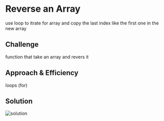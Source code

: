 # Reverse an Array
use loop to itrate for array and copy the last index like the first one in the new array
## Challenge
function that take an array and revers it


## Approach & Efficiency
loops (for)


## Solution
![solution](https://github.com/majdalkilany/data-structures-and-algorithms-python/blob/master/data-structures-and-algorithms-python/data_structures_and_algorithms/assets/WhatsApp%20Image%202020-08-16%20at%2010.12.41%20PM.jpeg)

